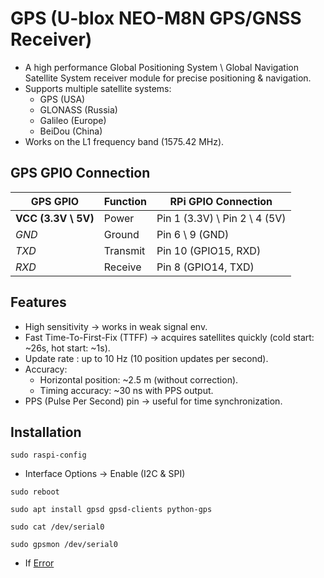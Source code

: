 # GPS (U-blox NEO-M8N GPS/GNSS Receiver)
- A high performance Global Positioning System \ Global Navigation Satellite System receiver module for precise positioning & navigation.
- Supports multiple satellite systems:
  - GPS (USA)
  - GLONASS (Russia)
  - Galileo (Europe)
  - BeiDou (China)
- Works on the L1 frequency band (1575.42 MHz).

## GPS GPIO Connection
| GPS GPIO | Function | RPi GPIO Connection |
|----------|----------|---------------------|
| **VCC (3.3V \ 5V)** | Power | Pin 1 (3.3V) \ Pin 2 \ 4 (5V) |
| *GND* | Ground | Pin 6 \ 9 (GND) |
| *TXD* | Transmit | Pin 10 (GPIO15, RXD) |
| *RXD* | Receive | Pin 8 (GPIO14, TXD) |

## Features
- High sensitivity → works in weak signal env.
- Fast Time-To-First-Fix (TTFF) → acquires satellites quickly (cold start: ~26s, hot start: ~1s).
- Update rate : up to 10 Hz (10 position updates per second).
- Accuracy:
  - Horizontal position: ~2.5 m (without correction).
  - Timing accuracy: ~30 ns with PPS output.
- PPS (Pulse Per Second) pin → useful for time synchronization.
  
## Installation
```besh
sudo raspi-config
```
- Interface Options -> Enable (I2C & SPI)
```besh
sudo reboot
```
```besh
sudo apt install gpsd gpsd-clients python-gps
```
```besh
sudo cat /dev/serial0
```
```besh
sudo gpsmon /dev/serial0
```
- If [Error](https://github.com/RISHABH12005/GPS/blob/main/error.md)
